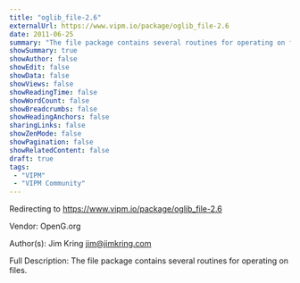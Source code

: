 ```yaml
---
title: "oglib_file-2.6"
externalUrl: https://www.vipm.io/package/oglib_file-2.6
date: 2011-06-25
summary: "The file package contains several routines for operating on files."
showSummary: true
showAuthor: false
showEdit: false
showData: false
showViews: false
showReadingTime: false
showWordCount: false
showBreadcrumbs: false
showHeadingAnchors: false
sharingLinks: false
showZenMode: false
showPagination: false
showRelatedContent: false
draft: true
tags:
 - "VIPM"
 - "VIPM Community"
---
```


Redirecting to https://www.vipm.io/package/oglib_file-2.6

Vendor: OpenG.org

Author(s): Jim Kring <jim@jimkring.com>
 
Full Description:
The file package contains several routines for operating on files.